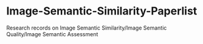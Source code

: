 # Image-Semantic-Similarity-Paperlist
Research records on Image Semantic Similarity/Image Semantic Quality/Image Semantic Assessment
